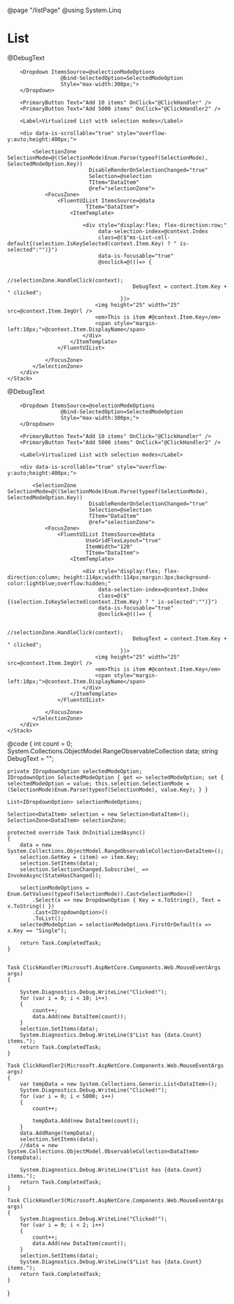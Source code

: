 ﻿@page "/listPage"
@using System.Linq 

<h1>List</h1>

<Demo Key="0" Header="Basic Vertical List with selection" MetadataPath="listPage">
    <Stack Style="height:500px;">
        <div style="height:20px;">
            @DebugText
        </div>

        <Dropdown ItemsSource=@selectionModeOptions
                     @bind-SelectedOption=SelectedModeOption
                     Style="max-width:300px;">
        </Dropdown>

        <PrimaryButton Text="Add 10 items" OnClick="@ClickHandler" />
        <PrimaryButton Text="Add 5000 items" OnClick="@ClickHandler2" />

        <Label>Virtualized List with selection modes</Label>

        <div data-is-scrollable="true" style="overflow-y:auto;height:400px;">

            <SelectionZone SelectionMode=@((SelectionMode)Enum.Parse(typeof(SelectionMode), SelectedModeOption.Key))
                              DisableRenderOnSelectionChanged="true"
                              Selection=@selection
                              TItem="DataItem"
                              @ref="selectionZone">
                <FocusZone>
                    <FluentUIList ItemsSource=@data
                             TItem="DataItem">
                        <ItemTemplate>

                            <div style="display:flex; flex-direction:row;"
                                 data-selection-index=@context.Index
                                 class=@($"ms-List-cell-default{(selection.IsKeySelected(context.Item.Key) ? " is-selected":"")}")
                                 data-is-focusable="true"
                                 @onclick=@(()=> {

                                            //selectionZone.HandleClick(context);
                                            DebugText = context.Item.Key + " clicked";
                                        })>
                                <img height="25" width="25" src=@context.Item.ImgUrl />
                                <em>This is item #@context.Item.Key</em>
                                <span style="margin-left:10px;">@context.Item.DisplayName</span>
                            </div>
                        </ItemTemplate>
                    </FluentUIList>

                </FocusZone>
            </SelectionZone>
        </div>
    </Stack>
</Demo>

<Demo Key="1" Header="Basic Grid List with selection" MetadataPath="listPage">
    <Stack Style="height:500px;">
        <div style="height:20px;">
            @DebugText
        </div>

        <Dropdown ItemsSource=@selectionModeOptions
                     @bind-SelectedOption=SelectedModeOption
                     Style="max-width:300px;">
        </Dropdown>

        <PrimaryButton Text="Add 10 items" OnClick="@ClickHandler" />
        <PrimaryButton Text="Add 5000 items" OnClick="@ClickHandler2" />

        <Label>Virtualized List with selection modes</Label>

        <div data-is-scrollable="true" style="overflow-y:auto;height:400px;">

            <SelectionZone SelectionMode=@((SelectionMode)Enum.Parse(typeof(SelectionMode), SelectedModeOption.Key))
                              DisableRenderOnSelectionChanged="true"
                              Selection=@selection
                              TItem="DataItem"
                              @ref="selectionZone">
                <FocusZone>
                    <FluentUIList ItemsSource=@data
                             UseGridFlexLayout="true"
                             ItemWidth="120"
                             TItem="DataItem">
                        <ItemTemplate>

                            <div style="display:flex; flex-direction:column; height:114px;width:114px;margin:3px;background-color:lightblue;overflow:hidden;"
                                 data-selection-index=@context.Index
                                 class=@($"{(selection.IsKeySelected(context.Item.Key) ? " is-selected":"")}")
                                 data-is-focusable="true"
                                 @onclick=@(()=> {

                                            //selectionZone.HandleClick(context);
                                            DebugText = context.Item.Key + " clicked";
                                        })>
                                <img height="25" width="25" src=@context.Item.ImgUrl />
                                <em>This is item #@context.Item.Key</em>
                                <span style="margin-left:10px;">@context.Item.DisplayName</span>
                            </div>
                        </ItemTemplate>
                    </FluentUIList>

                </FocusZone>
            </SelectionZone>
        </div>
    </Stack>
</Demo>

@code {
    int count = 0;
    System.Collections.ObjectModel.RangeObservableCollection<DataItem> data;
    string DebugText = "";

    private IDropdownOption selectedModeOption;
    IDropdownOption SelectedModeOption { get => selectedModeOption; set { selectedModeOption = value; this.selection.SelectionMode = (SelectionMode)Enum.Parse(typeof(SelectionMode), value.Key); } }

    List<IDropdownOption> selectionModeOptions;

    Selection<DataItem> selection = new Selection<DataItem>();
    SelectionZone<DataItem> selectionZone;

    protected override Task OnInitializedAsync()
    {
        data = new System.Collections.ObjectModel.RangeObservableCollection<DataItem>();
        selection.GetKey = (item) => item.Key;
        selection.SetItems(data);
        selection.SelectionChanged.Subscribe(_ => InvokeAsync(StateHasChanged));

        selectionModeOptions = Enum.GetValues(typeof(SelectionMode)).Cast<SelectionMode>()
            .Select(x => new DropdownOption { Key = x.ToString(), Text = x.ToString() })
            .Cast<IDropdownOption>()
            .ToList();
        selectedModeOption = selectionModeOptions.FirstOrDefault(x => x.Key == "Single");

        return Task.CompletedTask;
    }


    Task ClickHandler(Microsoft.AspNetCore.Components.Web.MouseEventArgs args)
    {
        
        System.Diagnostics.Debug.WriteLine("Clicked!");
        for (var i = 0; i < 10; i++)
        {
            count++;
            data.Add(new DataItem(count));
        }
        selection.SetItems(data);
        System.Diagnostics.Debug.WriteLine($"List has {data.Count} items.");
        return Task.CompletedTask;
    }

    Task ClickHandler2(Microsoft.AspNetCore.Components.Web.MouseEventArgs args)
    {
        var tempData = new System.Collections.Generic.List<DataItem>();
        System.Diagnostics.Debug.WriteLine("Clicked!");
        for (var i = 0; i < 5000; i++)
        {
            count++;

            tempData.Add(new DataItem(count));
        }
        data.AddRange(tempData);
        selection.SetItems(data);
        //data = new System.Collections.ObjectModel.ObservableCollection<DataItem>(tempData);

        System.Diagnostics.Debug.WriteLine($"List has {data.Count} items.");
        return Task.CompletedTask;
    }

    Task ClickHandler3(Microsoft.AspNetCore.Components.Web.MouseEventArgs args)
    {
        System.Diagnostics.Debug.WriteLine("Clicked!");
        for (var i = 0; i < 2; i++)
        {
            count++;
            data.Add(new DataItem(count));
        }
        selection.SetItems(data);
        System.Diagnostics.Debug.WriteLine($"List has {data.Count} items.");
        return Task.CompletedTask;
    }



}
